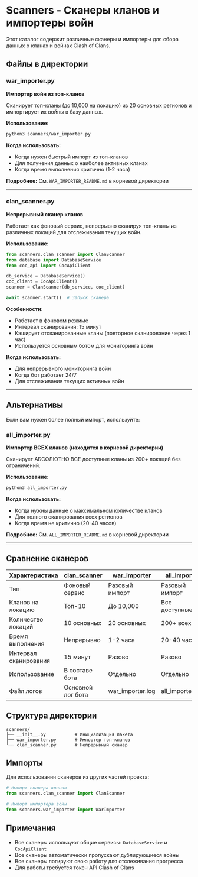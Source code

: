 # Scanners - Сканеры кланов и импортеры войн

Этот каталог содержит различные сканеры и импортеры для сбора данных о кланах и войнах Clash of Clans.

## Файлы в директории

### war_importer.py
**Импортер войн из топ-кланов**

Сканирует топ-кланы (до 10,000 на локацию) из 20 основных регионов и импортирует их войны в базу данных.

**Использование:**
```bash
python3 scanners/war_importer.py
```

**Когда использовать:**
- Когда нужен быстрый импорт из топ-кланов
- Для получения данных о наиболее активных кланах
- Когда время выполнения критично (1-2 часа)

**Подробнее:** См. `WAR_IMPORTER_README.md` в корневой директории

---

### clan_scanner.py
**Непрерывный сканер кланов**

Работает как фоновый сервис, непрерывно сканируя топ-кланы из различных локаций для отслеживания текущих войн.

**Использование:**
```python
from scanners.clan_scanner import ClanScanner
from database import DatabaseService
from coc_api import CocApiClient

db_service = DatabaseService()
coc_client = CocApiClient()
scanner = ClanScanner(db_service, coc_client)

await scanner.start()  # Запуск сканера
```

**Особенности:**
- Работает в фоновом режиме
- Интервал сканирования: 15 минут
- Кэширует отсканированные кланы (повторное сканирование через 1 час)
- Используется основным ботом для мониторинга войн

**Когда использовать:**
- Для непрерывного мониторинга войн
- Когда бот работает 24/7
- Для отслеживания текущих активных войн

---

## Альтернативы

Если вам нужен более полный импорт, используйте:

### all_importer.py
**Импортер ВСЕХ кланов (находится в корневой директории)**

Сканирует АБСОЛЮТНО ВСЕ доступные кланы из 200+ локаций без ограничений.

**Использование:**
```bash
python3 all_importer.py
```

**Когда использовать:**
- Когда нужны данные о максимальном количестве кланов
- Для полного сканирования всех регионов
- Когда время не критично (20-40 часов)

**Подробнее:** См. `ALL_IMPORTER_README.md` в корневой директории

---

## Сравнение сканеров

| Характеристика | clan_scanner | war_importer | all_importer |
|----------------|--------------|--------------|--------------|
| Тип | Фоновый сервис | Разовый импорт | Разовый импорт |
| Кланов на локацию | Топ-10 | До 10,000 | Все доступные |
| Количество локаций | 10 основных | 20 основных | 200+ всех |
| Время выполнения | Непрерывно | 1-2 часа | 20-40 часов |
| Интервал сканирования | 15 минут | Разово | Разово |
| Использование | В составе бота | Отдельно | Отдельно |
| Файл логов | Основной лог бота | war_importer.log | all_importer.log |

## Структура директории

```
scanners/
├── __init__.py           # Инициализация пакета
├── war_importer.py       # Импортер топ-кланов
└── clan_scanner.py       # Непрерывный сканер
```

## Импорты

Для использования сканеров из других частей проекта:

```python
# Импорт сканера кланов
from scanners.clan_scanner import ClanScanner

# Импорт импортера войн
from scanners.war_importer import WarImporter
```

## Примечания

- Все сканеры используют общие сервисы: `DatabaseService` и `CocApiClient`
- Все сканеры автоматически пропускают дублирующиеся войны
- Все сканеры логируют свою работу для отслеживания прогресса
- Для работы требуется токен API Clash of Clans
